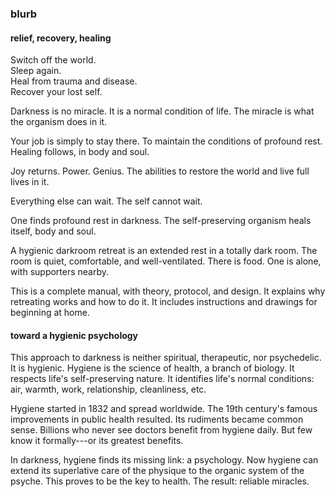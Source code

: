 ### blurb

#### relief, recovery, healing

Switch off the world.  
Sleep again.  
Heal from trauma and disease.  
Recover your lost self.

Darkness is no miracle. It is a normal condition of life. The miracle is what the organism does in it. 

Your job is simply to stay there. To maintain the conditions of profound rest. Healing follows, in body and soul.

Joy returns. Power. Genius. The abilities to restore the world and live full lives in it.

Everything else can wait. 
The self cannot wait.

One finds profound rest in darkness. The self-preserving organism heals itself, body and soul.

A hygienic darkroom retreat is an extended rest in a totally dark room. The room is quiet, comfortable, and well-ventilated. There is food. One is alone, with supporters nearby. 

This is a complete manual, with theory, protocol, and design. It explains why retreating works and how to do it. It includes instructions and drawings for beginning at home.

#### toward a hygienic psychology

This approach to darkness is neither spiritual, therapeutic, nor psychedelic. It is hygienic. Hygiene is the science of health, a branch of biology. It respects life's self-preserving nature. It identifies life's normal conditions: air, warmth, work, relationship, cleanliness, etc.

Hygiene started in 1832 and spread worldwide. The 19th century's famous improvements in public health resulted. Its rudiments became common sense. Billions who never see doctors benefit from hygiene daily. But few know it formally---or its greatest benefits.

In darkness, hygiene finds its missing link: a psychology. Now hygiene can extend its superlative care of the physique to the organic system of the psyche. This proves to be the key to health. The result: reliable miracles.
